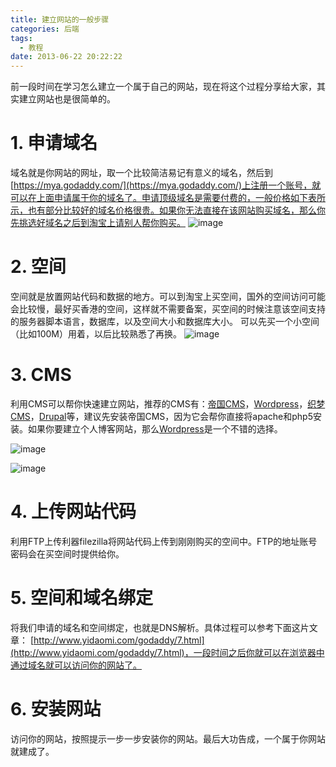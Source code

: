 ```yaml
---
title: 建立网站的一般步骤
categories: 后端
tags:
  - 教程
date: 2013-06-22 20:22:22
---
```


前一段时间在学习怎么建立一个属于自己的网站，现在将这个过程分享给大家，其实建立网站也是很简单的。

# 1. 申请域名
域名就是你网站的网址，取一个比较简洁易记有意义的域名，然后到[https://mya.godaddy.com/](https://mya.godaddy.com/)上注册一个账号，就可以在上面申请属于你的域名了。申请顶级域名是需要付费的，一般价格如下表所示，也有部分比较好的域名价格很贵。如果你无法直接在该网站购买域名，那么你先挑选好域名之后到淘宝上请别人帮你购买。
![image](http://static.oschina.net/uploads/img/201306/22202219_Z1xc.png)

# 2. 空间
空间就是放置网站代码和数据的地方。可以到淘宝上买空间，国外的空间访问可能会比较慢，最好买香港的空间，这样就不需要备案，买空间的时候注意该空间支持的服务器脚本语言，数据库，以及空间大小和数据库大小。 可以先买一个小空间（比如100M）用着，以后比较熟悉了再换。
![image](http://static.oschina.net/uploads/img/201306/22202220_sK8S.png)

# 3. CMS
利用CMS可以帮你快速建立网站，推荐的CMS有：[帝国CMS](http://www.phome.net/)，[Wordpress](https://cn.wordpress.org/)，[织梦CMS](http://www.dedecms.com/)，[Drupal](https://drupal.org/home)等，建议先安装帝国CMS，因为它会帮你直接将apache和php5安装。如果你要建立个人博客网站，那么[Wordpress](https://cn.wordpress.org/)是一个不错的选择。

![image](http://static.oschina.net/uploads/img/201306/22202423_NfFT.png "帝国CMS安装目录")
  
![image](http://static.oschina.net/uploads/img/201306/22202424_feG4.png "Wordpress后台管理界面")
# 4. 上传网站代码
利用FTP上传利器filezilla将网站代码上传到刚刚购买的空间中。FTP的地址账号密码会在买空间时提供给你。
# 5. 空间和域名绑定
将我们申请的域名和空间绑定，也就是DNS解析。具体过程可以参考下面这片文章： [http://www.yidaomi.com/godaddy/7.html](http://www.yidaomi.com/godaddy/7.html)，一段时间之后你就可以在浏览器中通过域名就可以访问你的网站了。
# 6. 安装网站
访问你的网站，按照提示一步一步安装你的网站。最后大功告成，一个属于你网站就建成了。